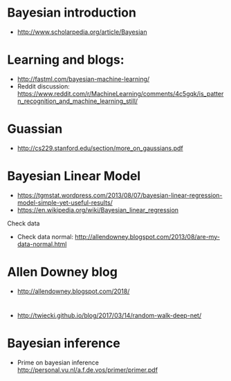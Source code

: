 # Bayesian introduction
* http://www.scholarpedia.org/article/Bayesian

# Learning and blogs:
* http://fastml.com/bayesian-machine-learning/
* Reddit discussion: https://www.reddit.com/r/MachineLearning/comments/4c5gqk/is_pattern_recognition_and_machine_learning_still/

# Guassian
* http://cs229.stanford.edu/section/more_on_gaussians.pdf

# Bayesian Linear Model
* https://tgmstat.wordpress.com/2013/08/07/bayesian-linear-regression-model-simple-yet-useful-results/
* https://en.wikipedia.org/wiki/Bayesian_linear_regression

Check data
* Check data normal: http://allendowney.blogspot.com/2013/08/are-my-data-normal.html
# Allen Downey blog
* http://allendowney.blogspot.com/2018/
#
* http://twiecki.github.io/blog/2017/03/14/random-walk-deep-net/

# Bayesian inference
* Prime on bayesian inference http://personal.vu.nl/a.f.de.vos/primer/primer.pdf
